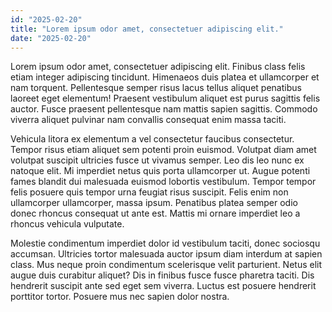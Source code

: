 ```yaml
---
id: "2025-02-20"
title: "Lorem ipsum odor amet, consectetuer adipiscing elit."
date: "2025-02-20"
---
```


Lorem ipsum odor amet, consectetuer adipiscing elit. Finibus class felis etiam integer adipiscing tincidunt. Himenaeos duis platea et ullamcorper et nam torquent. Pellentesque semper risus lacus tellus aliquet penatibus laoreet eget elementum! Praesent vestibulum aliquet est purus sagittis felis auctor. Fusce praesent pellentesque nam mattis sapien sagittis. Commodo viverra aliquet pulvinar nam convallis consequat enim massa taciti.

Vehicula litora ex elementum a vel consectetur faucibus consectetur. Tempor risus etiam aliquet sem potenti proin euismod. Volutpat diam amet volutpat suscipit ultricies fusce ut vivamus semper. Leo dis leo nunc ex natoque elit. Mi imperdiet netus quis porta ullamcorper ut. Augue potenti fames blandit dui malesuada euismod lobortis vestibulum. Tempor tempor felis posuere quis tempor urna feugiat risus suscipit. Felis enim non ullamcorper ullamcorper, massa ipsum. Penatibus platea semper odio donec rhoncus consequat ut ante est. Mattis mi ornare imperdiet leo a rhoncus vehicula vulputate.

Molestie condimentum imperdiet dolor id vestibulum taciti, donec sociosqu accumsan. Ultricies tortor malesuada auctor ipsum diam interdum at sapien class. Mus neque proin condimentum scelerisque velit parturient. Netus elit augue duis curabitur aliquet? Dis in finibus fusce fusce pharetra taciti. Dis hendrerit suscipit ante sed eget sem viverra. Luctus est posuere hendrerit porttitor tortor. Posuere mus nec sapien dolor nostra.